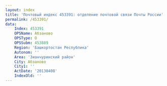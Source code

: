 ```yaml
---
layout: index
title: 'Почтовый индекс 453391: отделение почтовой связи Почты России'
permalink: /453391/
data:
    Index: 453391
    OPSName: Абзаново
    OPSType: О
    OPSSubm: 453889
    Region: 'Башкортостан Республика'
    Autonom: ''
    Area: 'Зианчуринский район'
    City: Абзаново
    City1: ''
    ActDate: '20130408'
    IndexOld: ''
---
```

